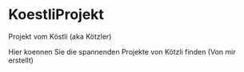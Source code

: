 # KoestliProjekt
Projekt vom Köstli (aka Kötzler)

Hier koennen Sie die spannenden Projekte von Kötzli finden (Von mir erstellt)
